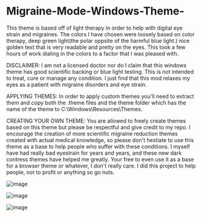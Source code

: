 # Migraine-Mode-Windows-Theme-
This theme is based off of light therapy in order to help with digital eye strain and migraines. The colors I have chosen were loosely based on color therapy, deep green light(the polar oppsite of the harmful blue light.) nice golden text that is very readable and pretty on the eyes. This took a few hours of work dialing in the colors to a factor that I was pleased with. 

DISCLAIMER: I am not a licensed doctor nor do I claim that this windows theme has good scientific backing or blue light testing. This is not intended to treat, cure or manage any condition. I just find that this mod relaxes my eyes as a patient with migraine disorders and eye strain.

APPLYING THEMES: In order to apply custom themes you'll need to extract them and copy both the .theme files and the theme folder which has the name of the theme to C:\Windows\Resources\Themes.

CREATING YOUR OWN THEME: You are allowed to freely create themes based on this theme but please be respectful and give credit to my repo. I encourage the creation of more scientific migraine reduction themes created with actual medical knowledge, so please don't hestiate to use this theme as a base to help people who suffer with these conditions. I myself have had really bad eyestrain for years and years, and these new dark contress themes have helped me greatly. Your free to even use it as a base for a browser theme or whatever, I don't really care. I did this project to help people, not to profit or anything so go nuts. 

![image](https://user-images.githubusercontent.com/6026744/235577822-52b8a1ed-d0ac-4846-b417-6fe66959d32a.png)

![image](https://user-images.githubusercontent.com/6026744/235577890-183e869f-ef32-4303-8c91-dff848f79d2b.png)

![image](https://user-images.githubusercontent.com/6026744/235577928-e970c52a-29bd-4407-b657-77e7aff5b664.png)
